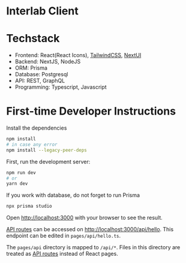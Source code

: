 # Interlab Client

# Techstack

- Frontend: React(React Icons), [TailwindCSS](https://tailwindui.com/), [NextUI](https://nextui.org/)
- Backend: NextJS, NodeJS
- ORM: Prisma
- Database: Postgresql
- API: REST, GraphQL
- Programming: Typescript, Javascript
# First-time Developer Instructions  

Install the dependencies

```bash
npm install
# in case any error
npm install --legacy-peer-deps
````

First, run the development server:

```bash
npm run dev
# or
yarn dev
```
If you work with database, do not forget to run Prisma
```bash
npx prisma studio
```

Open [http://localhost:3000](http://localhost:3000) with your browser to see the result.

[API routes](https://nextjs.org/docs/api-routes/introduction) can be accessed on [http://localhost:3000/api/hello](http://localhost:3000/api/hello). This endpoint can be edited in `pages/api/hello.ts`.

The `pages/api` directory is mapped to `/api/*`. Files in this directory are treated as [API routes](https://nextjs.org/docs/api-routes/introduction) instead of React pages.

